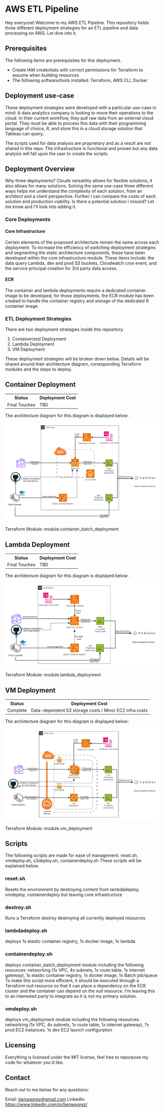 # AWS ETL Pipeline
Hey everyone! Welcome to my AWS ETL Pipeline. This repository holds three different deployment strategies for an ETL pipeline and data processing on AWS. Let dive into it.

## Prerequisites
The following items are prerequisites for this deployment.
<ul>
    <li>Create IAM credentials with correct permissions for Terraform to assume when building resources</li>
    <li>The following software/tools installed: Terraform, AWS CLI, Docker</li>
</ul>

## Deployment use-case
These deployment strategies were developed with a particular use-case in mind: A data analytics company is looking to move their operations to the cloud. In their current workflow, they pull raw data from an external cloud portal. They must be able to process this data with their programming language of choice, R, and store this in a cloud storage solution that Tableau can query. 

The scripts used for data analysis are proprietary and as a result are not shared in this repo. The infrastructure is functional and proven but any data analysis will fall upon the user to create the scripts.

## Deployment Overview
Why three deployments? Clouds versatility allows for flexible solutions, it also allows for many solutions. Solving the same use-case three different ways helps me understand the complexity of each solution, from an architect and a client perspective. Further I can compare the costs of each solution and production viability. Is there a potential solution I missed? Let me know and I'll look into adding it.
### Core Deployments
#### Core Infrastructure
Certain elements of the proposed architecture remain the same across each deployment. To increase the efficiency of switching deployment strategies and segmenting the static architecture components, these have been developed within the core infrastructure module. These items include: the data query Lambda, dev and prod S3 buckets, Cloudwatch cron event, and the service principal creation for 3rd party data access.
#### ECR
The container and lambda deployments require a dedicated container image to be developed, for those deployments, the ECR module has been created to handle the container registry and storage of the dedicated R container image.
### ETL Deployment Strategies
There are two deployment strategies inside this repository. 
<ol>
    <li>Containerized Deployment</li>
    <li>Lambda Deployment</li>
    <li>VM Deployment</li>
</ol>
These deployment strategies will be broken down below. Details will be shared around their architecture diagram, corresponding Terraform modules and the steps to deploy.

## Container Deployment
<table>
    <tr>
        <th>Status</th><th>Deployment Cost</th>
    </tr>
    <tr>
        <td>Final Touches</td><td>TBD</td>
    </tr>
</table>
The architecture diagram for this diagram is displayed below:

![Container Deployment Diagram](assets/ContainerETLDiagram.png)


Terraform Module:
module.container_batch_deployment

## Lambda Deployment
<table>
    <tr>
        <th>Status</th><th>Deployment Cost</th>
    </tr>
    <tr>
        <td>Final Touches</td><td>TBD</td>
    </tr>
</table>
The architecture diagram for this diagram is displayed below:

![Lambda Deployment Diagram](assets/LambdaETLDiagram.png)

Terraform Module:
module.lambda_deployment

## VM Deployment
<table>
    <tr>
        <th>Status</th><th>Deployment Cost</th>
    </tr>
    <tr>
        <td>Complete</td><td>Data-dependent S3 storage costs / Minor EC2 infra costs</td>
    </tr>
</table>
The architecture diagram for this diagram is displayed below:

![VM Deployment Diagram](assets/VMETLDiagram.jpg)

Terraform Module:
module.vm_deployment

## Scripts
The following scripts are made for ease of management: reset.sh, vmdeploy.sh, s3deploy.sh, containerdeploy.sh
These scripts will be explained below.

### reset.sh
Resets the environment by destroying content from lambdadeploy, vmdeploy, containerdeploy but leaving core infrastructure

### destroy.sh
Runs a Terraform destroy destroying all currently deployed resources

### lambdadeploy.sh
deploys 1x elastic container registry, 1x docker image, 1x lambda

### containerdeploy.sh
deploys container_batch_deployment module including the following resources: networking (1x VPC, 4x subnets, 
1x route table, 1x internet gateway), 1x elastic container registry, 1x docker image, 1x Batch job/queue
To make this script more efficient, it should be executed through a Terraform null resource so that it can place a dependency on the ECR cluster and the container can depend on the null resource. I'm leaving this to an interested party to integrate as it is not my primary solution.

### vmdeploy.sh
deploys vm_deployment module including the following resources: networking (1x VPC, 4x subnets, 
1x route table, 1x internet gateway), ?x prod EC2 instances, 1x dev EC2 launch configuration

## Licensing

Everything is licensed under the MIT license, feel free to repurpose my code for whatever you'd like.

## Contact

Reach out to me below for any questions:

Email: benwagrez@gmail.com
LinkedIn: https://www.linkedin.com/in/benwagrez/

